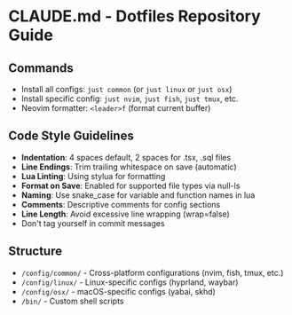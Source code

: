 # CLAUDE.md - Dotfiles Repository Guide

## Commands
- Install all configs: `just common` (or `just linux` or `just osx`)
- Install specific config: `just nvim`, `just fish`, `just tmux`, etc.
- Neovim formatter: `<leader>f` (format current buffer)

## Code Style Guidelines
- **Indentation**: 4 spaces default, 2 spaces for .tsx, .sql files
- **Line Endings**: Trim trailing whitespace on save (automatic)
- **Lua Linting**: Using stylua for formatting
- **Format on Save**: Enabled for supported file types via null-ls
- **Naming**: Use snake_case for variable and function names in lua
- **Comments**: Descriptive comments for config sections
- **Line Length**: Avoid excessive line wrapping (wrap=false)
- Don't tag yourself in commit messages

## Structure
- `/config/common/` - Cross-platform configurations (nvim, fish, tmux, etc.)
- `/config/linux/` - Linux-specific configs (hyprland, waybar)
- `/config/osx/` - macOS-specific configs (yabai, skhd)
- `/bin/` - Custom shell scripts